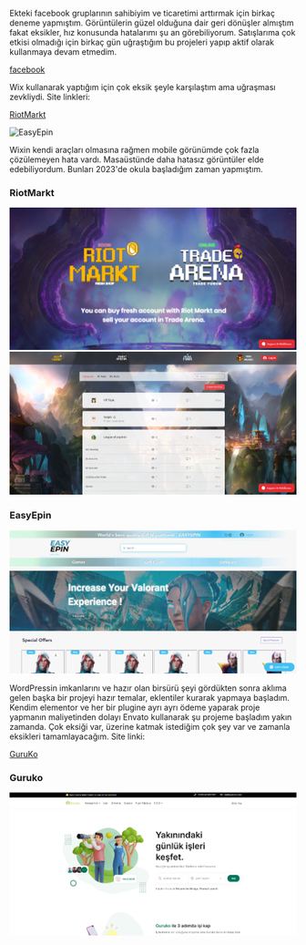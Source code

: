 Ekteki facebook gruplarının sahibiyim ve ticaretimi arttırmak için birkaç deneme yapmıştım. Görüntülerin güzel olduğuna dair geri dönüşler almıştım fakat eksikler, hız konusunda hatalarımı şu an görebiliyorum. Satışlarıma çok etkisi olmadığı için birkaç gün uğraştığım bu projeleri yapıp aktif olarak kullanmaya devam etmedim.

[facebook](https://raw.githubusercontent.com/tabslock/portfolio/main/resim/fbgrup.png)

Wix kullanarak yaptığım için çok eksik şeyle karşılaştım ama uğraşması zevkliydi. Site linkleri:

[RiotMarkt](https://riotmarkt.com)

![EasyEpin](https://easyepin.com)

Wixin kendi araçları olmasına rağmen mobile görünümde çok fazla çözülemeyen hata vardı. Masaüstünde daha hatasız görüntüler elde edebiliyordum. Bunları 2023'de okula başladığım zaman yapmıştım.

### RiotMarkt

![rm](https://raw.githubusercontent.com/tabslock/portfolio/main/resim/Screenshot_3.png)
![rm2](https://raw.githubusercontent.com/tabslock/portfolio/main/resim/Screenshot_4.png)

### EasyEpin

![ezep](https://raw.githubusercontent.com/tabslock/portfolio/main/resim/Screenshot_2.png)

WordPressin imkanlarını ve hazır olan birsürü şeyi gördükten sonra aklıma gelen başka bir projeyi hazır temalar, eklentiler kurarak yapmaya başladım. Kendim elementor ve her bir plugine ayrı ayrı ödeme yaparak proje yapmanın maliyetinden dolayı Envato kullanarak şu projeme başladım yakın zamanda. Çok eksiği var, üzerine katmak istediğim çok şey var ve zamanla eksikleri tamamlayacağım. Site linki:

[GuruKo](https://guruko.com)

### Guruko

![grk](https://raw.githubusercontent.com/tabslock/portfolio/main/resim/Screenshot_5.png)
